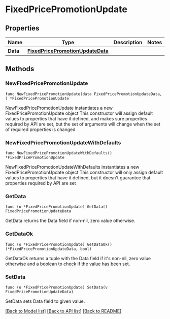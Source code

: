 # FixedPricePromotionUpdate

## Properties

Name | Type | Description | Notes
------------ | ------------- | ------------- | -------------
**Data** | [**FixedPricePromotionUpdateData**](FixedPricePromotionUpdateData.md) |  | 

## Methods

### NewFixedPricePromotionUpdate

`func NewFixedPricePromotionUpdate(data FixedPricePromotionUpdateData, ) *FixedPricePromotionUpdate`

NewFixedPricePromotionUpdate instantiates a new FixedPricePromotionUpdate object
This constructor will assign default values to properties that have it defined,
and makes sure properties required by API are set, but the set of arguments
will change when the set of required properties is changed

### NewFixedPricePromotionUpdateWithDefaults

`func NewFixedPricePromotionUpdateWithDefaults() *FixedPricePromotionUpdate`

NewFixedPricePromotionUpdateWithDefaults instantiates a new FixedPricePromotionUpdate object
This constructor will only assign default values to properties that have it defined,
but it doesn't guarantee that properties required by API are set

### GetData

`func (o *FixedPricePromotionUpdate) GetData() FixedPricePromotionUpdateData`

GetData returns the Data field if non-nil, zero value otherwise.

### GetDataOk

`func (o *FixedPricePromotionUpdate) GetDataOk() (*FixedPricePromotionUpdateData, bool)`

GetDataOk returns a tuple with the Data field if it's non-nil, zero value otherwise
and a boolean to check if the value has been set.

### SetData

`func (o *FixedPricePromotionUpdate) SetData(v FixedPricePromotionUpdateData)`

SetData sets Data field to given value.



[[Back to Model list]](../README.md#documentation-for-models) [[Back to API list]](../README.md#documentation-for-api-endpoints) [[Back to README]](../README.md)



